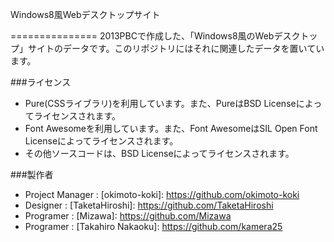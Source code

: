 Windows8風Webデスクトップサイト

===============
2013PBCで作成した、「Windows8風のWebデスクトップ」サイトのデータです。このリポジトリにはそれに関連したデータを置いています。

###ライセンス
* Pure(CSSライブラリ)を利用しています。また、PureはBSD Licenseによってライセンスされます。
* Font Awesomeを利用しています。また、Font AwesomeはSIL Open Font Licenseによってライセンスされます。
* その他ソースコードは、BSD Licenseによってライセンスされます。

###製作者
* Project Manager : [okimoto-koki]: https://github.com/okimoto-koki
* Designer 	: [TaketaHiroshi]: https://github.com/TaketaHiroshi
* Programer 	: [Mizawa]: https://github.com/Mizawa
* Programer	: [Takahiro Nakaoku]: https://github.com/kamera25
